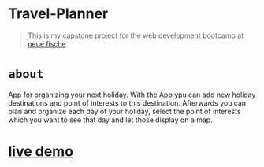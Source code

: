 # Travel-Planner

> This is my capstone project for the web development bootcamp at [neue fische](https://www.neuefische.de/weiterbildung/web-development)

# `about`

App for organizing your next holiday. With the App ypu can add new holiday destinations and point of interests to this destination. Afterwards you can plan and organize each day of your holiday, select the point of interests which you want to see that day and let those display on a map.

# [live demo](https://capstone-project-liart.vercel.app/futuretrips)
